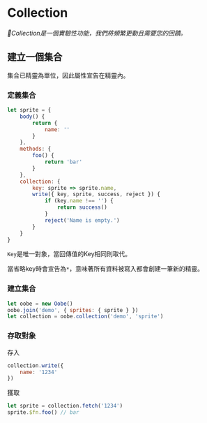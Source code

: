 # Collection

*🔬Collection是一個實驗性功能，我們將頻繁更動且需要您的回饋。*

## 建立一個集合

集合已精靈為單位，因此屬性宣告在精靈內。

### 定義集合

```js
let sprite = {
    body() {
        return {
            name: ''
        }
    },
    methods: {
        foo() {
            return 'bar'
        }
    },
    collection: {
        key: sprite => sprite.name,
        write({ key, sprite, success, reject }) {
            if (key.name !== '') {
                return success()
            }
            reject('Name is empty.')
        }
    }
}
```

`Key`是唯一對象，當回傳值的Key相同則取代。

當省略key時會宣告為`*`，意味著所有資料被寫入都會創建一筆新的精靈。

### 建立集合

```js
let oobe = new Oobe()
oobe.join('demo', { sprites: { sprite } })
let collection = oobe.collection('demo', 'sprite')
```

### 存取對象

存入

```js
collection.write({
    name: '1234'
})
```

獲取

```js
let sprite = collection.fetch('1234')
sprite.$fn.foo() // bar
```
